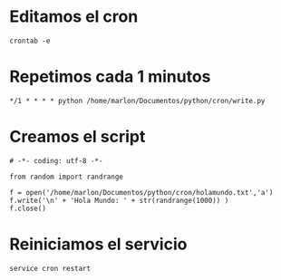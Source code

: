 # Editamos el cron
```  
crontab -e
```  

# Repetimos cada 1 minutos
```  
*/1 * * * * python /home/marlon/Documentos/python/cron/write.py
```  


# Creamos el script
```  
# -*- coding: utf-8 -*-

from random import randrange

f = open('/home/marlon/Documentos/python/cron/holamundo.txt','a')
f.write('\n' + 'Hola Mundo: ' + str(randrange(1000)) )
f.close()
```  

# Reiniciamos el servicio
```  
service cron restart

```  
